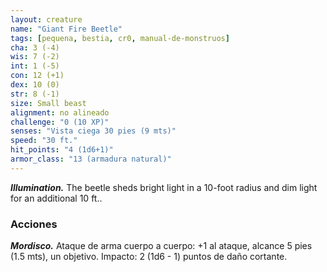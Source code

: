 ```yaml
---
layout: creature
name: "Giant Fire Beetle"
tags: [pequena, bestia, cr0, manual-de-monstruos]
cha: 3 (-4)
wis: 7 (-2)
int: 1 (-5)
con: 12 (+1)
dex: 10 (0)
str: 8 (-1)
size: Small beast
alignment: no alineado
challenge: "0 (10 XP)"
senses: "Vista ciega 30 pies (9 mts)"
speed: "30 ft."
hit_points: "4 (1d6+1)"
armor_class: "13 (armadura natural)"
---
```


***Illumination.*** The beetle sheds bright light in a 10-foot radius and dim light for an additional 10 ft..

### Acciones

***Mordisco.*** Ataque de arma cuerpo a cuerpo: +1 al ataque, alcance 5 pies (1.5 mts), un objetivo. Impacto: 2 (1d6 - 1) puntos de daño cortante.